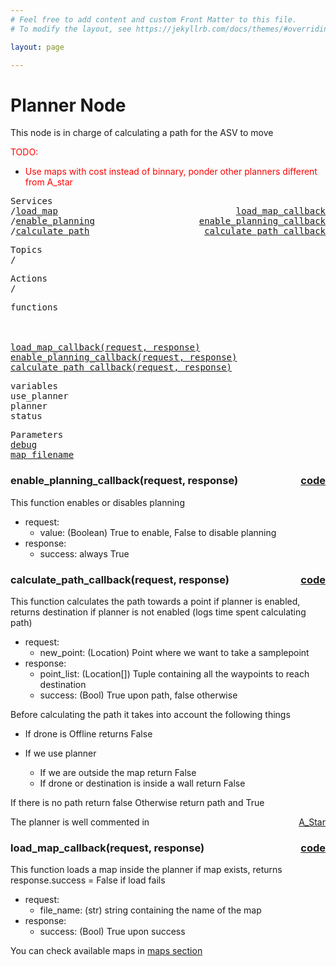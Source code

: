 ```yaml
---
# Feel free to add content and custom Front Matter to this file.
# To modify the layout, see https://jekyllrb.com/docs/themes/#overriding-theme-defaults

layout: page

---
```

<H1>Planner Node</H1> 

This node is in charge of calculating a path for the ASV to move


<FONT COLOR="#ff0000"> TODO:<br>
- Use maps with cost instead of binnary, ponder other planners different from A_star</FONT>

<pre>
Services
/<a href="./services/load_map.html">load_map</a>  <a href="#load_map" style="float:right;text-align:right;">load_map_callback</a>
/<a href="./services/enable_planning.html">enable_planning</a>  <a href="#enable_planning" style="float:right;text-align:right;">enable_planning_callback</a>
/<a href="./services/cancel_movement.html">calculate_path</a>  <a href="#calculate_path" style="float:right;text-align:right;">calculate_path_callback</a>
</pre>
<pre>
Topics
/
</pre>
<pre>
Actions
/
</pre>

<pre>
functions



<a href="#load_map_callback">load_map_callback(request, response)</a>
<a href="#enable_planning_callback">enable_planning_callback(request, response)</a>
<a href="#calculate_path_callback">calculate_path_callback(request, response)</a>
</pre>


<pre>
variables
<a id="self.use_planner">use_planner</a>
<a id="self.planner">planner</a>
<a id="self.status">status</a>
</pre>

<pre>
Parameters
<a href="./parameters/debug.html">debug</a>
<a href="./parameters/map_filename.html">map_filename</a>
</pre>

<!-- %%%%%%%%%%%%%%%%%%%%%%%%% START OF FUNCTION DEFINITIONS AREA %%%%%%%%%%%%%%%%%%%%%%%%%% -->


<!-- %%%%%%%%%%%%%%%%%%%%%%%%%%%%%%%%%% ENABLE PLANNER CALLBACK %%%%%%%%%%%%%%%%%%%%%%%%%%%%%%%%%%%%% -->

<H3>enable_planning_callback(request, response) <a href="https://github.com/AloePacci/ASV_Loyola_US/blob/main/src/asv_loyola_us/asv_loyola_us/planner_node.py#L80" style="float:right;text-align:right;">code</a></H3>
<a id="enable_planning_callback"></a>

This function enables or disables planning

- request:
  - value: (Boolean) True to enable, False to disable planning
- response:
  - success: always True


<!-- %%%%%%%%%%%%%%%%%%%%%%%%%%%%%%%%%% CALCULATE PATH CALLBACK %%%%%%%%%%%%%%%%%%%%%%%%%%%%%%%%%%%%% -->

<H3>calculate_path_callback(request, response) <a href="https://github.com/AloePacci/ASV_Loyola_US/blob/main/src/asv_loyola_us/asv_loyola_us/planner_node.py#L91" style="float:right;text-align:right;">code</a></H3>
<a id="calculate_path_callback"></a>

This function calculates the path towards a point if planner is enabled, returns destination if planner is not enabled (logs time spent calculating path)

- request:
  - new_point: (Location) Point where we want to take a samplepoint
- response:
  - point_list: (Location[]) Tuple containing all the waypoints to reach destination
  - success: (Bool) True upon path, false otherwise


Before calculating the path it takes into account the following things

- If drone is Offline returns False

- If we use planner
  - If we are outside the map return False
  - If drone or destination is inside a wall return False

If there is no path return false
Otherwise return path and True

The planner is well commented in <a href="https://github.com/AloePacci/ASV_Loyola_US/blob/main/src/asv_loyola_us/asv_loyola_us/submodulos/A_star.py" style="float:right;text-align:right;">A_Star</a></H3>

<!-- %%%%%%%%%%%%%%%%%%%%%%%%%%%%%%%%%% LOAD MAP CALLBACK %%%%%%%%%%%%%%%%%%%%%%%%%%%%%%%%%%%%% -->

<H3>load_map_callback(request, response) <a href="https://github.com/AloePacci/ASV_Loyola_US/blob/main/src/asv_loyola_us/asv_loyola_us/planner_node.py#L67" style="float:right;text-align:right;">code</a></H3>
<a id="load_map_callback"></a>

This function loads a map inside the planner if map exists, returns response.success = False if load fails 

- request:
  - file_name: (str) string containing the name of the map
- response:
  - success: (Bool) True upon success

You can check available maps in [maps section](../../../maps.html)


<!-- %%%%%%%%%%%%%%%%%%%%%%%%%%%%%%%%%%%%%%%%%%%%%%%%%%%%%%%%%%%%%%%%%%%%%%% -->